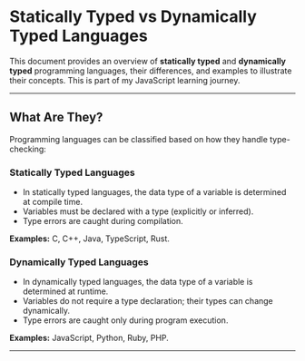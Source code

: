 # Statically Typed vs Dynamically Typed Languages

This document provides an overview of **statically typed** and **dynamically typed** programming languages, their differences, and examples to illustrate their concepts. This is part of my JavaScript learning journey.

---

## What Are They?

Programming languages can be classified based on how they handle type-checking:

### **Statically Typed Languages**
- In statically typed languages, the data type of a variable is determined at compile time.
- Variables must be declared with a type (explicitly or inferred).
- Type errors are caught during compilation.

**Examples:** C, C++, Java, TypeScript, Rust.

### **Dynamically Typed Languages**
- In dynamically typed languages, the data type of a variable is determined at runtime.
- Variables do not require a type declaration; their types can change dynamically.
- Type errors are caught only during program execution.

**Examples:** JavaScript, Python, Ruby, PHP.

---
